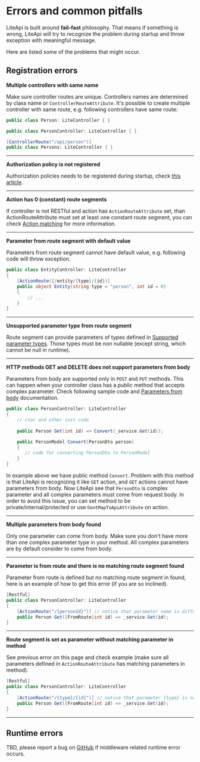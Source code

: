 ﻿---
Author: stanac
CreatedDate: 2017-03-30
Title: Errors and common pitfalls
RenderTitle: false
IsHtml: false
ParentPageId: basic-concepts
Id: errors-and-common-pitfalls
---

# Errors and common pitfalls

LiteApi is built around **fail-fast** philosophy. That means if something is wrong, LiteApi will try to recognize the problem during startup and throw exception with meaningful message.

Here are listed some of the problems that might occur.

## Registration errors

**Multiple controllers with same name**

Make sure controller routes are unique. Controllers names are determined by class name or `ControllerRouteAttribute`.
It's possible to create multiple controller with same route, e.g. following controllers have same route:

```csharp
public class Person: LiteController { }

public class PersonController: LiteController { }

[ControllerRoute("/api/person")]
public class Persons: LiteController { }
```
---
**Authorization policy is not registered**

Authorization policies needs to be registered during startup, check [this article](/docs/policy-authorization). 

---
**Action has 0 (constant) route segments**

If controller is not RESTful and action has `ActionRouteAttribute` set, than ActionRouteAttribute must set 
at least one constant route segment, you can check [Action matching](/docs/action-matching) for more
information.

---
**Parameter from route segment with default value**

Parameters from route segment cannot have default value, e.g. following code will throw exception.

```csharp
public class EntityController: LiteController
{
    [ActionRoute({/entity/{type}/{id})]
    public object Entity(string type = "person", int id = 0)
    {
        // ...
    }
}
```

---
**Unsupported parameter type from route segment**

Route segment can provide parameters of types defined in [Supported parameter types](/docs/parameters-supported-types). Those types must be non nullable (except string, which cannot be null in runtime).

---
**HTTP methods GET and DELETE does not support parameters from body**

Parameters from body are supported only in `POST` and `PUT` methods. This can happen when
your controller class has a public method that accepts complex parameter. Check following sample code and
[Parameters from body](/docs/parameter-retrieving-from-body) documentation.

```csharp
public class PersonController: LiteController
{
    // ctor and other init code
    
    public Person Get(int id) => Convert(_service.Get(id));

    public PersonModel Convert(PersonDto person)
    {
       // code for converting PersonDto to PersonModel
    }
}
```
In example above we have public method `Convert`. Problem with this method is that LiteApi is recognizing
it like `GET` action, and `GET` actions cannot have parameters from body. Now LiteApi see that `PersonDto` is complex parameter and all complex parameters must come from  request body. In order to avoid this issue, 
you can set method to be private/internal/protected or use `DontMapToApiAttribute` on action.

---
**Multiple parameters from body found**

Only one parameter can come from body. Make sure you don't have more than one complex parameter type in
your method. All complex parameters are by default consider to come from body.

---
**Parameter is from route and there is no matching route segment found**

Parameter from route is defined but no matching route segment in found, here is an example of how to get this error (if you are so inclined).
```csharp
[Restful]
public class PersonController: LiteController
{
    [ActionRoute("/{personId}")] // notice that parameter name is different from parameter in method
    public Person Get([FromRoute]int id) => _service.Get(id);
}
```

---
**Route segment is set as parameter without matching parameter in method**

See previous error on this page and check example (make sure all parameters defined in `ActionRouteAttribute` has matching parameters in method).
```csharp
[Restful]
public class PersonController: LiteController
{
    [ActionRoute("/{type}/{id}")] // notice that parameter {type} is not defined in method
    public Person Get([FromRoute]int id) => _service.Get(id);
}
```

---
## Runtime errors

TBD, please report a bug on [GitHub](https://github.com/stanac/LiteApi/issues/new) if middleware related runtime error occurs.